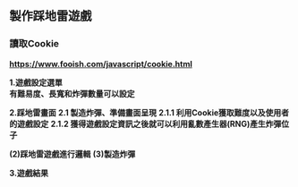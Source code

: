 ## 製作踩地雷遊戲

### 讀取Cookie
**https://www.fooish.com/javascript/cookie.html**

**1.遊戲設定選單</br>**
**有難易度、長寬和炸彈數量可以設定**

**2.踩地雷畫面**
**2.1 製造炸彈、準備畫面呈現**
**2.1.1 利用Cookie獲取難度以及使用者的遊戲設定**
**2.1.2 獲得遊戲設定資訊之後就可以利用亂數產生器(RNG)產生炸彈位子**


**(2)踩地雷遊戲進行邏輯**
**(3)製造炸彈**

**3.遊戲結果**
